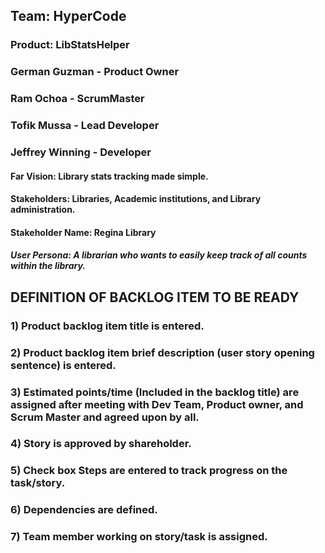 ## Team: HyperCode
### Product: LibStatsHelper
### German Guzman - Product Owner
### Ram Ochoa - ScrumMaster
### Tofik Mussa - Lead Developer
### Jeffrey Winning - Developer
#### Far Vision: Library stats tracking made simple. 
#### Stakeholders: Libraries, Academic institutions, and Library administration.
#### Stakeholder Name: Regina Library 
##### User Persona: A librarian who wants to easily keep track of all counts within the library. 

## DEFINITION OF BACKLOG ITEM TO BE READY

### 1) Product backlog item title is entered.
### 2) Product backlog item brief description (user story opening sentence) is entered.
### 3) Estimated points/time (Included in the backlog title) are assigned after meeting with Dev Team, Product owner, and Scrum Master and agreed upon by all.
### 4) Story is approved by shareholder.
### 5) Check box Steps are entered to track progress on the task/story. 
### 6) Dependencies are defined.
### 7) Team member working on story/task is assigned.

